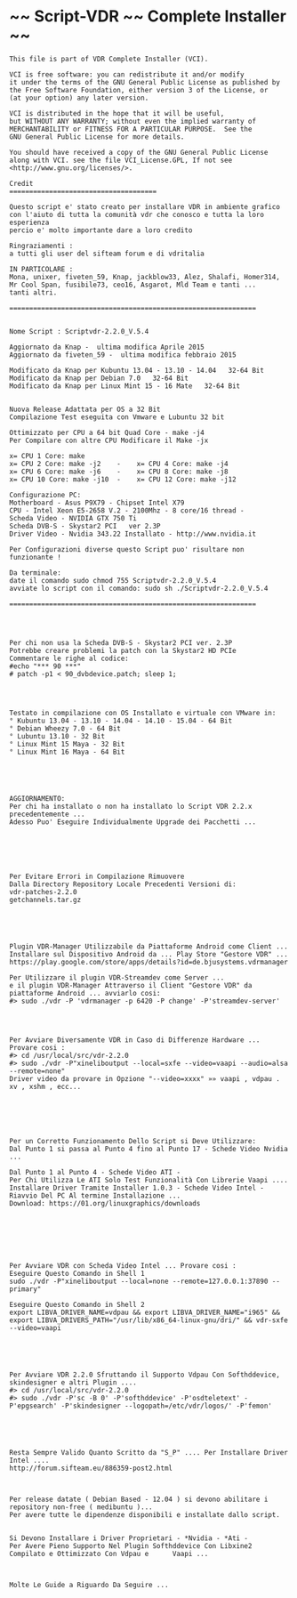 # ~~ Script-VDR ~~ Complete Installer ~~
                                                                        
    This file is part of VDR Complete Installer (VCI).                   
                                                                        
    VCI is free software: you can redistribute it and/or modify          
    it under the terms of the GNU General Public License as published by 
    the Free Software Foundation, either version 3 of the License, or    
    (at your option) any later version.                                  
                                                                        
    VCI is distributed in the hope that it will be useful,               
    but WITHOUT ANY WARRANTY; without even the implied warranty of       
    MERCHANTABILITY or FITNESS FOR A PARTICULAR PURPOSE.  See the        
    GNU General Public License for more details.                         
                                                                        
    You should have received a copy of the GNU General Public License    
    along with VCI. see the file VCI_License.GPL, If not see             
    <http://www.gnu.org/licenses/>.                                   
                                                                        
    Credit                                     
    =====================================                     
                                                                               
    Questo script e' stato creato per installare VDR in ambiente grafico        
    con l'aiuto di tutta la comunità vdr che conosco e tutta la loro esperienza   
    percio e' molto importante dare a loro credito          

    Ringraziamenti :                             
    a tutti gli user del sifteam forum e di vdritalia

    IN PARTICOLARE :                                
    Mona, unixer, fiveten_59, Knap, jackblow33, Alez, Shalafi, Homer314, 
    Mr Cool Span, fusibile73, ceo16, Asgarot, Mld Team e tanti ... 
    tanti altri.                              
                                                                              
    ==============================================================
    

    Nome Script : Scriptvdr-2.2.0_V.5.4 

    Aggiornato da Knap -  ultima modifica Aprile 2015                              
    Aggiornato da fiveten_59 -  ultima modifica febbraio 2015
    
    Modificato da Knap per Kubuntu 13.04 - 13.10 - 14.04   32-64 Bit      
    Modificato da Knap per Debian 7.0   32-64 Bit                                         
    Modificato da Knap per Linux Mint 15 - 16 Mate   32-64 Bit                            
                                                                                      
                                                                                       
    Nuova Release Adattata per OS a 32 Bit                                                
    Compilazione Test eseguita con Vmware e Lubuntu 32 bit                                                            
                                                                                      
    Ottimizzato per CPU a 64 bit Quad Core - make -j4                                     
    Per Compilare con altre CPU Modificare il Make -jx 
    
    x= CPU 1 Core: make                                                                                                                          
    x= CPU 2 Core: make -j2    -    x= CPU 4 Core: make -j4                               
    x= CPU 6 Core: make -j6    -    x= CPU 8 Core: make -j8                               
    x= CPU 10 Core: make -j10  -    x= CPU 12 Core: make -j12 
    
    Configurazione PC:                                                                    
    Motherboard - Asus P9X79 - Chipset Intel X79                                          
    CPU - Intel Xeon E5-2658 V.2 - 2100Mhz - 8 core/16 thread -                           
    Scheda Video - NVIDIA GTX 750 Ti                                                      
    Scheda DVB-S - Skystar2 PCI   ver 2.3P                                                                                                                                     
    Driver Video - Nvidia 343.22 Installato - http://www.nvidia.it                      
                                                                                      
    Per Configurazioni diverse questo Script puo' risultare non funzionante !             
                                                                                      
    Da terminale:                                                                         
    date il comando sudo chmod 755 Scriptvdr-2.2.0_V.5.4                                
    avviate lo script con il comando: sudo sh ./Scriptvdr-2.2.0_V.5.4
    
    ==============================================================   
    
    
    
    
    Per chi non usa la Scheda DVB-S - Skystar2 PCI ver. 2.3P
    Potrebbe creare problemi la patch con la Skystar2 HD PCIe
    Commentare le righe al codice:
    #echo "*** 90 ***"
    # patch -p1 < 90_dvbdevice.patch; sleep 1;




    Testato in compilazione con OS Installato e virtuale con VMware in:
    ° Kubuntu 13.04 - 13.10 - 14.04 - 14.10 - 15.04 - 64 Bit
    ° Debian Wheezy 7.0 - 64 Bit
    ° Lubuntu 13.10 - 32 Bit
    ° Linux Mint 15 Maya - 32 Bit
    ° Linux Mint 16 Maya - 64 Bit





    AGGIORNAMENTO:
    Per chi ha installato o non ha installato lo Script VDR 2.2.x precedentemente ...
    Adesso Puo' Eseguire Individualmente Upgrade dei Pacchetti ...






    Per Evitare Errori in Compilazione Rimuovere
    Dalla Directory Repository Locale Precedenti Versioni di:
    vdr-patches-2.2.0
    getchannels.tar.gz





    Plugin VDR-Manager Utilizzabile da Piattaforme Android come Client ...
    Installare sul Dispositivo Android da ... Play Store "Gestore VDR" ...
    https://play.google.com/store/apps/details?id=de.bjusystems.vdrmanager

    Per Utilizzare il plugin VDR-Streamdev come Server ...
    e il plugin VDR-Manager Attraverso il Client "Gestore VDR" da piattaforme Android ... avviarlo cosi:
    #> sudo ./vdr -P 'vdrmanager -p 6420 -P change' -P'streamdev-server'




    Per Avviare Diversamente VDR in Caso di Differenze Hardware ... Provare cosi :
    #> cd /usr/local/src/vdr-2.2.0
    #> sudo ./vdr -P"xineliboutput --local=sxfe --video=vaapi --audio=alsa --remote=none"
    Driver video da provare in Opzione "--video=xxxx" »» vaapi , vdpau . xv , xshm , ecc...






    Per un Corretto Funzionamento Dello Script si Deve Utilizzare:
    Dal Punto 1 si passa al Punto 4 fino al Punto 17 - Schede Video Nvidia ...

    Dal Punto 1 al Punto 4 - Schede Video ATI -
    Per Chi Utilizza Le ATI Solo Test Funzionalità Con Librerie Vaapi ....
    Installare Driver Tramite Installer 1.0.3 - Schede Video Intel - Riavvio Del PC Al termine Installazione ...
    Download: https://01.org/linuxgraphics/downloads







    Per Avviare VDR con Scheda Video Intel ... Provare cosi :
    Eseguire Questo Comando in Shell 1
    sudo ./vdr -P"xineliboutput --local=none --remote=127.0.0.1:37890 --primary"

    Eseguire Questo Comando in Shell 2
    export LIBVA_DRIVER_NAME=vdpau && export LIBVA_DRIVER_NAME="i965" && export LIBVA_DRIVERS_PATH="/usr/lib/x86_64-linux-gnu/dri/" && vdr-sxfe --video=vaapi





    Per Avviare VDR 2.2.0 Sfruttando il Supporto Vdpau Con Softhddevice, skindesigner e altri Plugin ....
    #> cd /usr/local/src/vdr-2.2.0
    #> sudo ./vdr -P'sc -B 0' -P'softhddevice' -P'osdteletext' -P'epgsearch' -P'skindesigner --logopath=/etc/vdr/logos/' -P'femon'





    Resta Sempre Valido Quanto Scritto da "S_P" .... Per Installare Driver Intel ....
    http://forum.sifteam.eu/886359-post2.html



    Per release datate ( Debian Based - 12.04 ) si devono abilitare i repository non-free ( medibuntu )...
    Per avere tutte le dipendenze disponibili e installate dallo script.


    Si Devono Installare i Driver Proprietari - *Nvidia - *Ati -
    Per Avere Pieno Supporto Nel Plugin Softhddevice Con Libxine2 Compilato e Ottimizzato Con Vdpau e      Vaapi ...



    Molte Le Guide a Riguardo Da Seguire ...
    

